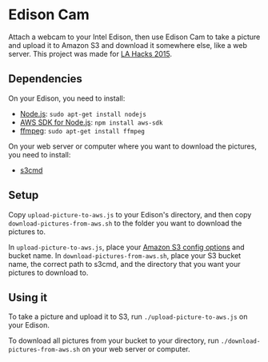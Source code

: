 # Edison Cam
Attach a webcam to your Intel Edison, then use Edison Cam to take a picture and upload it to Amazon S3 and download it somewhere else, like a web server. This project was made for [LA Hacks 2015](http://lahacks.com/). 

## Dependencies
On your Edison, you need to install:
- [Node.js](https://nodejs.org/): `sudo apt-get install nodejs`
- [AWS SDK for Node.js](http://aws.amazon.com/sdk-for-node-js/): `npm install aws-sdk`
- [ffmpeg](https://www.ffmpeg.org/): `sudo apt-get install ffmpeg`

On your web server or computer where you want to download the pictures, you need to install:
- [s3cmd](http://s3tools.org/s3cmd)

## Setup
Copy `upload-picture-to-aws.js` to your Edison's directory, and then copy `download-pictures-from-aws.sh` to the folder you want to download the pictures to.

In `upload-picture-to-aws.js`, place your [Amazon S3 config options](http://docs.aws.amazon.com/AWSJavaScriptSDK/guide/node-configuring.html) and bucket name. In `download-pictures-from-aws.sh`, place your S3 bucket name, the correct path to s3cmd, and the directory that you want your pictures to download to.

## Using it
To take a picture and upload it to S3, run `./upload-picture-to-aws.js` on your Edison.

To download all pictures from your bucket to your directory, run `./download-pictures-from-aws.sh` on your web server or computer.
